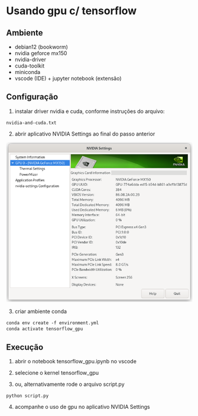 # Usando gpu c/ tensorflow

## Ambiente

- debian12 (bookworm)
- nvidia geforce mx150
- nvidia-driver
- cuda-toolkit
- miniconda
- vscode (IDE) + jupyter notebook (extensão)

## Configuração

1) instalar driver nvidia e cuda, conforme instruções do arquivo:
```
nvidia-and-cuda.txt
```

2) abrir aplicativo NVIDIA Settings ao final do passo anterior

![NVIDIA Settings](./nvidia-settings.png)


3) criar ambiente conda
```
conda env create -f environment.yml
conda activate tensorflow_gpu
```

## Execução

1) abrir o notebook tensorflow_gpu.ipynb no vscode

2) selecione o kernel tensorflow_gpu

3) ou, alternativamente rode o arquivo script.py
```
python script.py
```
4) acompanhe o uso de gpu no aplicativo NVIDIA Settings
